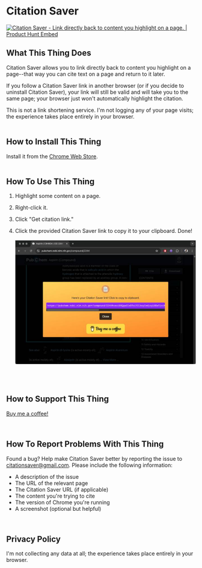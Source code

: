 # Citation Saver

<a href="https://www.producthunt.com/posts/citation-saver?utm_source=badge-featured&amp;utm_medium=badge&amp;utm_souce=badge-citation-saver" target="_blank"><img src="https://api.producthunt.com/widgets/embed-image/v1/featured.svg?post_id=177061&amp;theme=light" alt="Citation Saver - Link directly back to content you highlight on a page. | Product Hunt Embed" style="width: 250px; height: 54px;" width="250px" height="54px" /></a>
<br>

## What This Thing Does

Citation Saver allows you to link directly back to content you highlight on a page--that way you can cite text on a page and return to it later.

If you follow a Citation Saver link in another browser (or if you decide to uninstall Citation Saver), your link will still be valid and will take you to the same page; your browser just won't automatically highlight the citation.

This is not a link shortening service. I'm not logging any of your page visits; the experience takes place entirely in your browser.
<br>
<br>

## How to Install This Thing

Install it from the [Chrome Web Store](https://chrome.google.com/webstore/detail/citation-saver/kkjfcmbefhilcekbiphpfmkihbligdef).
<br>
<br>

## How To Use This Thing

1. Highlight some content on a page.

2. Right-click it.

3. Click "Get citation link."

4. Click the provided Citation Saver link to copy it to your clipboard. Done!
<br><br>
![alt text](./assets/img/screenshot.jpg "Citation Saver")
<br>
<br>

## How to Support This Thing

[Buy me a coffee!](https://buymeacoffee.com/johnpleung)

<br>

## How To Report Problems With This Thing

Found a bug? Help make Citation Saver better by reporting the issue to citationsaver@gmail.com. Please include the following information:
- A description of the issue
- The URL of the relevant page
- The Citation Saver URL (if applicable)
- The content you're trying to cite
- The version of Chrome you're running
- A screenshot (optional but helpful)

<br>

## Privacy Policy

I'm not collecting any data at all; the experience takes place entirely in your browser.